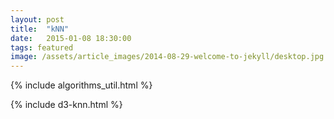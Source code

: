 ```yaml
---
layout: post
title:  "kNN"
date:   2015-01-08 18:30:00
tags: featured
image: /assets/article_images/2014-08-29-welcome-to-jekyll/desktop.jpg
---
```

{% include algorithms_util.html %}

{% include d3-knn.html %}